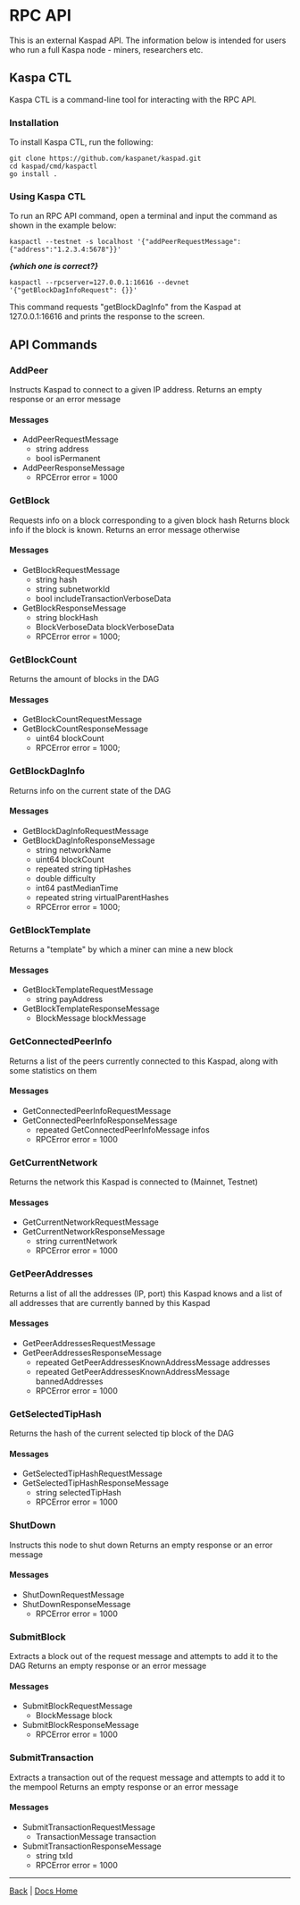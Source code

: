 # RPC API

This is an external Kaspad API. The information below is intended for users who run a full Kaspa node - miners, researchers etc.

## Kaspa CTL

Kaspa CTL is a command-line tool for interacting with the RPC API.

### Installation

To install Kaspa CTL, run the following:

```
git clone https://github.com/kaspanet/kaspad.git  
cd kaspad/cmd/kaspactl  
go install .
```

### Using Kaspa CTL

To run an RPC API command, open a terminal and input the command as shown in the example below:

```
kaspactl --testnet -s localhost '{"addPeerRequestMessage":{"address":"1.2.3.4:5678"}}'
```

***{which one is correct?}***

```
kaspactl --rpcserver=127.0.0.1:16616 --devnet '{"getBlockDagInfoRequest": {}}' 
```

This command requests "getBlockDagInfo" from the Kaspad at 127.0.0.1:16616 and prints the response to the screen.

## API Commands

### AddPeer

Instructs Kaspad to connect to a given IP address. Returns an empty response or an error message

#### Messages
* AddPeerRequestMessage
    * string address
    * bool isPermanent
* AddPeerResponseMessage
    * RPCError error = 1000

### GetBlock

Requests info on a block corresponding to a given block hash Returns block info if the block is known. Returns an error message otherwise

#### Messages

* GetBlockRequestMessage
    * string hash
    * string subnetworkId
    * bool includeTransactionVerboseData
* GetBlockResponseMessage
    * string blockHash
    * BlockVerboseData blockVerboseData
    * RPCError error = 1000;

### GetBlockCount

Returns the amount of blocks in the DAG

#### Messages

* GetBlockCountRequestMessage
* GetBlockCountResponseMessage
    * uint64 blockCount
    * RPCError error = 1000;

### GetBlockDagInfo

Returns info on the current state of the DAG

#### Messages

* GetBlockDagInfoRequestMessage
* GetBlockDagInfoResponseMessage
    * string networkName
    * uint64 blockCount
    * repeated string tipHashes
    * double difficulty
    * int64 pastMedianTime
    * repeated string virtualParentHashes
    * RPCError error = 1000;

### GetBlockTemplate

Returns a "template" by which a miner can mine a new block

#### Messages

* GetBlockTemplateRequestMessage
    * string payAddress
* GetBlockTemplateResponseMessage
    * BlockMessage blockMessage

### GetConnectedPeerInfo

Returns a list of the peers currently connected to this Kaspad, along with some statistics on them

#### Messages

* GetConnectedPeerInfoRequestMessage
* GetConnectedPeerInfoResponseMessage
    * repeated GetConnectedPeerInfoMessage infos
    * RPCError error = 1000

### GetCurrentNetwork

Returns the network this Kaspad is connected to (Mainnet, Testnet)

#### Messages

* GetCurrentNetworkRequestMessage
* GetCurrentNetworkResponseMessage
    * string currentNetwork
    * RPCError error = 1000

### GetPeerAddresses

Returns a list of all the addresses (IP, port) this Kaspad knows and a list of all addresses that are currently banned by this Kaspad

#### Messages

* GetPeerAddressesRequestMessage
* GetPeerAddressesResponseMessage
    * repeated GetPeerAddressesKnownAddressMessage addresses
    * repeated GetPeerAddressesKnownAddressMessage bannedAddresses
    * RPCError error = 1000

### GetSelectedTipHash

Returns the hash of the current selected tip block of the DAG

#### Messages

* GetSelectedTipHashRequestMessage
* GetSelectedTipHashResponseMessage
    * string selectedTipHash
    * RPCError error = 1000

### ShutDown

Instructs this node to shut down
Returns an empty response or an error message

#### Messages

* ShutDownRequestMessage
* ShutDownResponseMessage
    * RPCError error = 1000

### SubmitBlock

Extracts a block out of the request message and attempts to add it to the DAG
Returns an empty response or an error message

#### Messages

* SubmitBlockRequestMessage 
    * BlockMessage block
* SubmitBlockResponseMessage 
    * RPCError error = 1000

### SubmitTransaction

Extracts a transaction out of the request message and attempts to add it to the mempool Returns an empty response or an error message

#### Messages

* SubmitTransactionRequestMessage
    * TransactionMessage transaction
* SubmitTransactionResponseMessage
    * string txId
    * RPCError error = 1000

---

[Back](../../Reference/README.md) | [Docs Home](../../../main/README.md)
